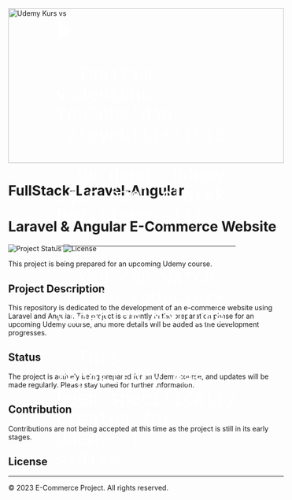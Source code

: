 <a href="https://www.udemy.com/your-course-url" target="_blank">
  <div style="position: relative; display: inline-block;">
    <img src="https://img.youtube.com/vi/rRYKIWMkUGQ/0.jpg" alt="Udemy Kurs vs" width="560" height="315">
    <div style="position: absolute; top: 50%; left: 50%; transform: translate(-50%, -50%); color: #fff; font-size: 3em;">
      ▶️
      
      Tanıtım videosunu YouTube'dan izleyebilirsiniz.

      Bu depo, Udemy için özel olarak hazırlanmıştır. 
--------------------------------------------------------------

      You can watch the introductory video on YouTube.

      This repository has been specifically created for Udemy. T
    </div>
  </div>
</a>





# FullStack-Laravel-Angular


# Laravel & Angular E-Commerce Website

![Project Status](https://img.shields.io/badge/Status-In%20Progress-blue)
![License](https://img.shields.io/badge/License-MIT-green)

This project is being prepared for an upcoming Udemy course.

## Project Description

This repository is dedicated to the development of an e-commerce website using Laravel and Angular. The project is currently in the preparation phase for an upcoming Udemy course, and more details will be added as the development progresses.

## Status

The project is actively being prepared for an Udemy course, and updates will be made regularly. Please stay tuned for further information.

## Contribution

Contributions are not being accepted at this time as the project is still in its early stages.

## License

---
© 2023 E-Commerce Project. All rights reserved.


